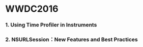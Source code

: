 # WWDC2016

### 1. Using Time Profiler in Instruments

### 2. NSURLSession：New Features and Best Practices